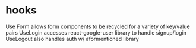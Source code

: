 # hooks

Use Form allows form components to be recycled for a variety of key/value pairs
UseLogin accesses react-google-user library to handle signup/login
UseLogout also handles auth w/ aformentioned library
